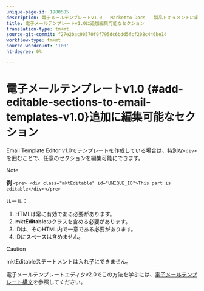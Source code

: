 ```yaml
---
unique-page-id: 1900585
description: 電子メールテンプレートv1.0 - Marketto Docs — 製品ドキュメントに編集可能な追加セクション
title: 電子メールテンプレートv1.0に追加編集可能なセクション
translation-type: tm+mt
source-git-commit: f27e2bac90570f9f795dc6bdd5fcf208c446be14
workflow-type: tm+mt
source-wordcount: '100'
ht-degree: 0%

---
```



# 電子メールテンプレートv1.0 {#add-editable-sections-to-email-templates-v1.0}追加に編集可能なセクション

Email Template Editor v1.0でテンプレートを作成している場合は、特別な`<div>`を囲むことで、任意のセクションを編集可能にできます。

>[!NOTE]
>
>**例**
>`<pre> <div class="mktEditable" id="UNIQUE_ID">This part is editable</div></pre>`

ルール：

1. HTMLは常に有効である必要があります。
1. **mktEditable**&#x200B;のクラスを含める必要があります。
1. IDは、そのHTML内で一意である必要があります。
1. IDにスペースは含めません。

>[!CAUTION]
>
>mktEditableステートメントは入れ子にできません。

電子メールテンプレートエディタv2.0でこの方法を学ぶには、[電子メールテンプレート構文](/help/marketo/product-docs/email-marketing/general/email-editor-2/email-template-syntax.md)を参照してください。
